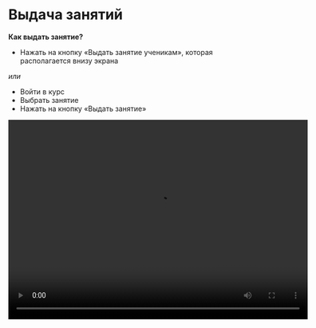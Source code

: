 # Выдача занятий

**Как выдать занятие?**

- Нажать на кнопку «Выдать занятие ученикам», которая располагается внизу экрана 

*или*


-  Войти в курс
-  Выбрать занятие
-  Нажать на кнопку «Выдать занятие»


<video width="600" height="400" controls=true src="https://s3-eu-west-1.amazonaws.com/edu-prod/video/help_videos/8.mp4" type="video/mp4" />